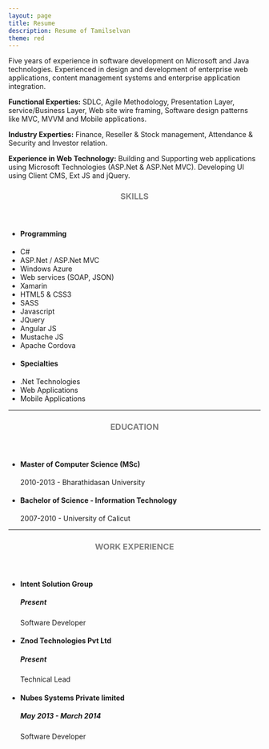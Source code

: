 ```yaml
---
layout: page
title: Resume
description: Resume of Tamilselvan
theme: red
---
```

Five years of experience in software development on Microsoft and Java technologies. Experienced in design and development of enterprise web applications, content management systems and enterprise application integration.

**Functional Experties:**
SDLC, Agile Methodology, Presentation Layer, service/Business Layer, Web site wire framing, Software design patterns like MVC, MVVM and Mobile applications.

**Industry Experties:**
Finance, Reseller & Stock management, Attendance & Security and Investor relation. 

**Experience in Web Technology:**
Building and Supporting web applications using Microsoft Technologies (ASP.Net & ASP.Net MVC). Developing UI using Client CMS, Ext JS and jQuery.

<!-- Skills -->
<section class="row">
	<header class="col-md-3">
		<h3 style="text-transform:uppercase;color:gray">Skills</h3>
	</header>
	<div class="col-md-9">
		<div class="row">
			<div class="col-md-6">
				<ul class="list-group">
					<li class="list-group-item active"><h4><strong>Programming</strong></h4></li>
					<li class="list-group-item">C#</li>
					<li class="list-group-item">ASP.Net / ASP.Net MVC</li>
                    <li class="list-group-item">Windows Azure</li>
                     <li class="list-group-item">Web services (SOAP, JSON)</li>
                     <li class="list-group-item">Xamarin</li>
                    <li class="list-group-item">HTML5 & CSS3</li>
                     <li class="list-group-item">SASS</li>
					<li class="list-group-item">Javascript</li>
                    <li class="list-group-item">JQuery</li>
                    <li class="list-group-item">Angular JS</li>
					<li class="list-group-item">Mustache JS</li>
                    <li class="list-group-item">Apache Cordova</li>
				</ul>
			</div>
			<div class="col-md-6">
				<ul class="list-group">
					<li class="list-group-item active"><h4><strong>Specialties</strong></h4></li>
					<li class="list-group-item">.Net Technologies</li>
					<li class="list-group-item">Web Applications</li>
					<li class="list-group-item">Mobile Applications</li>
				</ul>
			</div>
		</div>
	</div>
</section>
<hr/>
<!-- Education -->
<section class="row">
	<header class="col-md-3">
		<h3 style="text-transform:uppercase;color:gray">Education</h3>
	</header>
	<div class="col-md-9">
		<ul>
			<li>
				<h4>Master of Computer Science (MSc)</h4>
				<p>2010-2013 - Bharathidasan University</p>
			</li>
			<li>
				<h4>Bachelor of Science - Information Technology</h4>
				<p>2007-2010 - University of Calicut</p>
			</li>
		</ul>
	</div>
</section>
<hr/>
<!-- Work -->
<section class="row">
	<header class="col-md-3">
		<h3 style="text-transform:uppercase;color:gray">Work Experience</h3>
	</header>
	<div class="col-md-9">
		<ul>
			<li>
				<h4>Intent Solution Group</h4>
				<h5>Present</h5>
				<p>Software Developer</p>
			</li>
			<li>
				<h4>Znod Technologies Pvt Ltd</h4>
				<h5>Present</h5>
				<p>Technical Lead</p>
			</li>
			<li>
				<h4>Nubes Systems Private limited</h4>
				<h5>May 2013 - March 2014</h5>
				<p>Software Developer</p>
			</li>
		</ul>
	</div>
</section>

